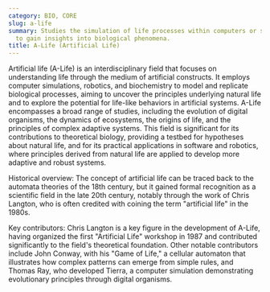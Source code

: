 ```yaml
---
category: BIO, CORE
slug: a-life
summary: Studies the simulation of life processes within computers or synthetic systems
  to gain insights into biological phenomena.
title: A-Life (Artificial Life)
---
```


Artificial life (A-Life) is an interdisciplinary field that focuses on understanding life through the medium of artificial constructs. It employs computer simulations, robotics, and biochemistry to model and replicate biological processes, aiming to uncover the principles underlying natural life and to explore the potential for life-like behaviors in artificial systems. A-Life encompasses a broad range of studies, including the evolution of digital organisms, the dynamics of ecosystems, the origins of life, and the principles of complex adaptive systems. This field is significant for its contributions to theoretical biology, providing a testbed for hypotheses about natural life, and for its practical applications in software and robotics, where principles derived from natural life are applied to develop more adaptive and robust systems.

Historical overview: The concept of artificial life can be traced back to the automata theories of the 18th century, but it gained formal recognition as a scientific field in the late 20th century, notably through the work of Chris Langton, who is often credited with coining the term "artificial life" in the 1980s.

Key contributors: Chris Langton is a key figure in the development of A-Life, having organized the first "Artificial Life" workshop in 1987 and contributed significantly to the field's theoretical foundation. Other notable contributors include John Conway, with his "Game of Life," a cellular automaton that illustrates how complex patterns can emerge from simple rules, and Thomas Ray, who developed Tierra, a computer simulation demonstrating evolutionary principles through digital organisms.